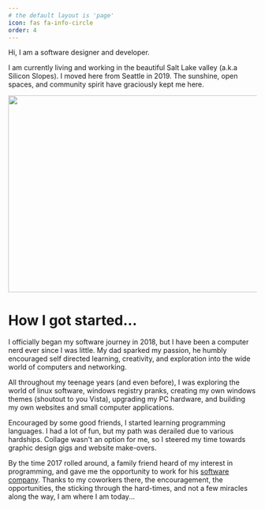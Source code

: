 ```yaml
---
# the default layout is 'page'
icon: fas fa-info-circle
order: 4
---
```


<!-- > Add Markdown syntax content to file `_tabs/about.md`{: .filepath } and it will show up on this page.
{: .prompt-tip } -->

Hi, I am a software designer and developer.

I am currently living and working in the beautiful Salt Lake valley (a.k.a Silicon Slopes). I moved here from Seattle in 2019. The sunshine, open spaces, and community spirit have graciously kept me here.

<img src="https://gallery.clintlosee.com/img-get2/I00000WbMB5Sqtlw/fit=600x500/20110917-SquawPeak-001.jpg" width="700" height="400" />

# How I got started...

I officially began my software journey in 2018, but I have been a computer nerd ever since I was little. My dad sparked my passion, he humbly encouraged self directed learning, creativity, and exploration into the wide world of computers and networking.

All throughout my teenage years (and even before), I was exploring the world of linux software, windows registry pranks, creating my own windows themes (shoutout to you Vista), upgrading my PC hardware, and building my own websites and small computer applications.

Encouraged by some good friends, I started learning programming languages. I had a lot of fun, but my path was derailed due to various hardships. Collage wasn't an option for me, so I steered my time towards graphic design gigs and website make-overs.

By the time 2017 rolled around, a family friend heard of my interest in programming, and gave me the opportunity to work for his [software company](https://duplimark.com). Thanks to my coworkers there, the encouragement, the opportunities, the sticking through the hard-times, and not a few miracles along the way, I am where I am today...
